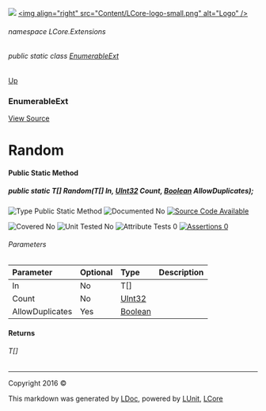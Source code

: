 ![](Content/LCore-banner-small.png "")
[&lt;img align=&quot;right&quot; src=&quot;Content/LCore-logo-small.png&quot; alt=&quot;Logo&quot; /&gt;](../README.md)

###### namespace LCore.Extensions

###### public static class [EnumerableExt](docs/EnumerableExt.md)
[Up](docs/EnumerableExt.md)

### EnumerableExt
[View Source](Extensions/Reference%20Types/EnumerableExt.cs)

# Random

#### Public Static Method

##### public static T[] Random(T[] In, <a href="https://msdn.microsoft.com/en-us/library/system.uint32.aspx" alt="">UInt32</a> Count, <a href="https://msdn.microsoft.com/en-us/library/system.boolean.aspx" alt="">Boolean</a> AllowDuplicates);

![Type Public Static Method](http://b.repl.ca/v1/Type-Public%20Static%20Method-blue.png "")     ![Documented No](http://b.repl.ca/v1/Documented-No-red.png "") [![Source Code Available](http://b.repl.ca/v1/Source%20Code-Available-brightgreen.png "")](Extensions/Reference%20Types/EnumerableExt.cs#L2492)

![Covered No](http://b.repl.ca/v1/Covered-No-red.png "") ![Unit Tested No](http://b.repl.ca/v1/Unit%20Tested-No-lightgrey.png "") ![Attribute Tests 0](http://b.repl.ca/v1/Attribute%20Tests-0-lightgrey.png "") [![Assertions 0](http://b.repl.ca/v1/Assertions-0-lightgrey.png "")](Extensions/Reference%20Types/EnumerableExt.cs)

###### Parameters

Parameter | Optional | Type | Description
:---  | :---  | :---  | :--- 
In | No | T[] | 
Count | No | [UInt32](https://msdn.microsoft.com/en-us/library/system.uint32.aspx) | 
AllowDuplicates | Yes | [Boolean](https://msdn.microsoft.com/en-us/library/system.boolean.aspx) | 


#### Returns

###### T[]



---

Copyright 2016 &copy; [](../README.md) [](../TableOfContents.md)

This markdown was generated by [LDoc](https://github.com/CodeSingularity/LDoc), powered by [LUnit](https://github.com/CodeSingularity/LUnit), [LCore](https://github.com/CodeSingularity/LCore)
